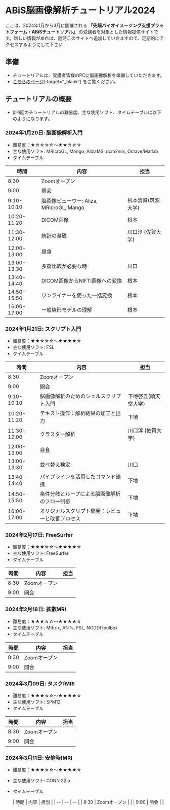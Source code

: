 # ABiS脳画像解析チュートリアル2024

ここは、2024年1月から3月に開催される **『先端バイオイメージング支援プラットフォーム・ABiSチュートリアル』** の受講者を対象とした情報提供サイトです。新しい情報があれば、随時このサイトへ追加していきますので、定期的にアクセスするようにして下さい

## 準備
- チュートリアルは、受講者皆様のPCに脳画像解析を準備していただきます。
- [こちらのページ](https://github.com/kytk/abis-web-2024/wiki){:target="_blank"} をご覧ください。

## チュートリアルの概要
- 計6回のチュートリアルの難易度、主な使用ソフト、タイムテーブルは以下のようになります。

### 2024年1月20日: 脳画像解析入門
- 難易度：★☆☆☆☆〜★★☆☆☆
- 主な使用ソフト: MRIcroGL, Mango, AlizaMS, dcm2niix, Octave/Matlab
- タイムテーブル

| 時間 | 内容 | 担当 |
| -- | -- | -- |
| 8:30 | Zoomオープン | |
| 9:00 | 開会 | |
| 9:10-10:10 | 脳画像ビューワー: Aliza, MRIcroGL, Mango | 根本清貴(筑波大学) |
| 10:20-11:20 | DICOM画像 | 根本 |
| 11:30-12:00 | 統計の基礎 | 川口淳 (佐賀大学) |
| 12:00-13:00 | 昼食 | |
| 13:00-13:30 | 多重比較が必要な時 | 川口 |
| 13:40-14:40 | DICOM画像からNIFTI画像への変換 | 根本 |
| 14:50-15:50 | ワンライナーを使った一括変換 | 根本 |
| 16:00-17:00 | 一般線形モデルの理解 | 根本 |
 
### 2024年1月21日: スクリプト入門
- 難易度：★★☆☆☆〜★★★★☆
- 主な使用ソフト: FSL
- タイムテーブル

| 時間 | 内容 | 担当 |
| -- | -- | -- |
| 8:30 | Zoomオープン | |
| 9:00 | 開会 | |
| 9:10-10:10 | 脳画像解析のためのシェルスクリプト入門 | 下地啓五(順天堂大学) |
| 10:20-11:20 | テキスト操作：解析結果の加工と出力 | 下地 |
| 11:30-12:00 | クラスター解析 | 川口淳 (佐賀大学) |
| 12:00-13:00 | 昼食 | |
| 13:00-13:30 | 並べ替え検定 | 川口 |
| 13:40-14:40 | パイプラインを活用したコマンド連携 | 下地 |
| 14:50-15:50 | 条件分岐とループによる脳画像解析のフロー制御 | 下地 |
| 16:00-17:00 | オリジナルスクリプト開発：レビューと改善プロセス | 下地 |


### 2024年2月17日: FreeSurfer
- 難易度：★★★☆☆〜★★★★☆
- 主な使用ソフト: FreeSurfer
- タイムテーブル

| 時間 | 内容 | 担当 |
| -- | -- | -- |
| 8:30 | Zoomオープン | |
| 9:00 | 開会 | |


### 2024年2月18日: 拡散MRI
- 難易度：★★★☆☆〜★★★★☆
- 主な使用ソフト: MRtrix, ANTs, FSL, NODDI toolbox
- タイムテーブル

| 時間 | 内容 | 担当 |
| -- | -- | -- |
| 8:30 | Zoomオープン | |
| 9:00 | 開会 | |

  
### 2024年3月09日: タスクfMRI
- 難易度：★★★☆☆〜★★★★☆
- 主な使用ソフト: SPM12
- タイムテーブル

| 時間 | 内容 | 担当 |
| -- | -- | -- |
| 8:30 | Zoomオープン | |
| 9:00 | 開会 | |


### 2024年3月11日: 安静時fMRI
- 難易度：★★★☆☆〜★★★★☆
- 主な使用ソフト: CONN 22.a
- タイムテーブル

  | 時間 | 内容 | 担当 |
| -- | -- | -- |
| 8:30 | Zoomオープン | |
| 9:00 | 開会 | |

 
